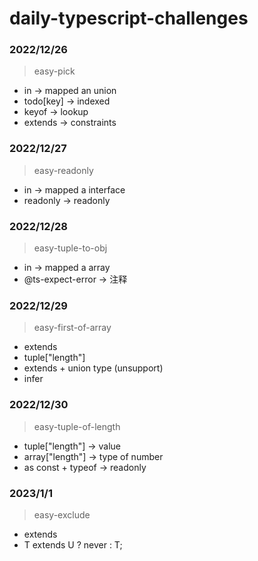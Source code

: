 # daily-typescript-challenges

### 2022/12/26

> easy-pick

- in -> mapped an union
- todo[key] -> indexed
- keyof -> lookup
- extends -> constraints

### 2022/12/27

> easy-readonly

- in -> mapped a interface
- readonly -> readonly

### 2022/12/28

> easy-tuple-to-obj

- in -> mapped a array
- @ts-expect-error -> 注释

### 2022/12/29

> easy-first-of-array

- extends
- tuple["length"]
- extends + union type (unsupport)
- infer

### 2022/12/30

> easy-tuple-of-length

- tuple["length"] -> value
- array["length"] -> type of number
- as const + typeof -> readonly

### 2023/1/1

> easy-exclude

- extends
- T extends U ? never : T;